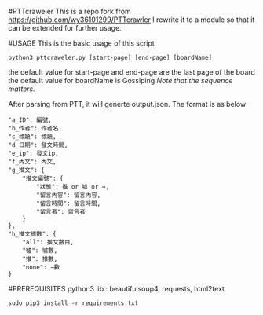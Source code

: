 #PTTcraweler
This is a repo fork from https://github.com/wy36101299/PTTcrawler
I rewrite it to a module so that it can be extended for further usage.

#USAGE
This is the basic usage of this script
```python3
python3 pttcraweler.py [start-page] [end-page] [boardName]
```
the default value for start-page and end-page are the last page of the board
the default value for boardName is Gossiping
*Note that the sequence matters.*

After parsing from PTT, it will generte output.json.
The format is as below

    "a_ID": 編號,
    "b_作者": 作者名,
    "c_標題": 標題,
    "d_日期": 發文時間,
    "e_ip": 發文ip,
    "f_內文": 內文,
    "g_推文": {
        "推文編號": {
            "狀態": 推 or 噓 or →,
            "留言內容": 留言內容,
            "留言時間": 留言時間,
            "留言者": 留言者
        }
    },
    "h_推文總數": {
        "all": 推文數目,
        "噓": 噓數,
        "推": 推數,
        "none": →數
    }

#PREREQUISITES
python3
lib : beautifulsoup4, requests, html2text
```
sudo pip3 install -r requirements.txt
```

